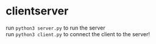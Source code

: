 # clientserver
run `python3 server.py` to run the server <br>
run `python3 client.py` to connect the client to the server!